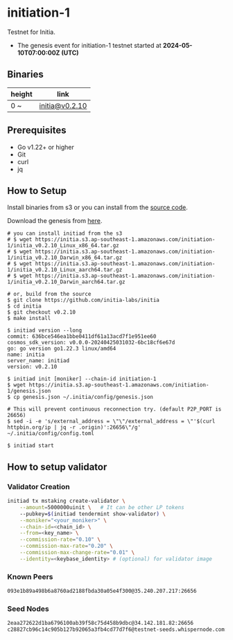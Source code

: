 # initiation-1

Testnet for Initia.

- The genesis event for initiation-1 testnet started at **2024-05-10T07:00:00Z (UTC)**

## Binaries

| height  | link  |
| ------- | ----- |
| 0      ~  | [initia@v0.2.10](https://github.com/initia-labs/initia/releases/tag/v0.2.10)                   |

## Prerequisites

- Go v1.22+ or higher
- Git
- curl
- jq

## How to Setup

Install binaries from s3 or you can install from the [source code](https://github.com/initia-labs/initia).

Download the genesis from [here](https://initia.s3.ap-southeast-1.amazonaws.com/initiation-1/genesis.json).

```shell
# you can install initiad from the s3
# $ wget https://initia.s3.ap-southeast-1.amazonaws.com/initiation-1/initia_v0.2.10_Linux_x86_64.tar.gz
# $ wget https://initia.s3.ap-southeast-1.amazonaws.com/initiation-1/initia_v0.2.10_Darwin_x86_64.tar.gz 
# $ wget https://initia.s3.ap-southeast-1.amazonaws.com/initiation-1/initia_v0.2.10_Linux_aarch64.tar.gz 
# $ wget https://initia.s3.ap-southeast-1.amazonaws.com/initiation-1/initia_v0.2.10_Darwin_aarch64.tar.gz

# or, build from the source
$ git clone https://github.com/initia-labs/initia
$ cd initia
$ git checkout v0.2.10
$ make install

$ initiad version --long
commit: 636bce546ea1bbe0411df61a13acd7f1e951ee60
cosmos_sdk_version: v0.0.0-20240425031032-6bc18cf6e67d
go: go version go1.22.3 linux/amd64
name: initia
server_name: initiad
version: v0.2.10

$ initiad init [moniker] --chain-id initiation-1
$ wget https://initia.s3.ap-southeast-1.amazonaws.com/initiation-1/genesis.json
$ cp genesis.json ~/.initia/config/genesis.json

# This will prevent continuous reconnection try. (default P2P_PORT is 26656)
$ sed -i -e 's/external_address = \"\"/external_address = \"'$(curl httpbin.org/ip | jq -r .origin)':26656\"/g' ~/.initia/config/config.toml

$ initiad start
```

## How to setup validator

### Validator Creation

```sh
initiad tx mstaking create-validator \
    --amount=5000000uinit \   # It can be other LP tokens 
    --pubkey=$(initiad tendermint show-validator) \
    --moniker="<your_moniker>" \
    --chain-id=<chain_id> \
    --from=<key_name> \
    --commission-rate="0.10" \
    --commission-max-rate="0.20" \
    --commission-max-change-rate="0.01" \
    --identity=<keybase_identity> # (optional) for validator image
```

### Known Peers

```sh
093e1b89a498b6a8760ad2188fbda30a05e4f300@35.240.207.217:26656
```

### Seed Nodes

```sh
2eaa272622d1ba6796100ab39f58c75d458b9dbc@34.142.181.82:26656
c28827cb96c14c905b127b92065a3fb4cd77d7f6@testnet-seeds.whispernode.com:25756
```
